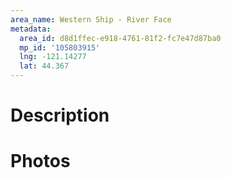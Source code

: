 ```yaml
---
area_name: Western Ship - River Face
metadata:
  area_id: d8d1ffec-e918-4761-81f2-fc7e47d87ba0
  mp_id: '105803915'
  lng: -121.14277
  lat: 44.367
---
```

# Description

# Photos

